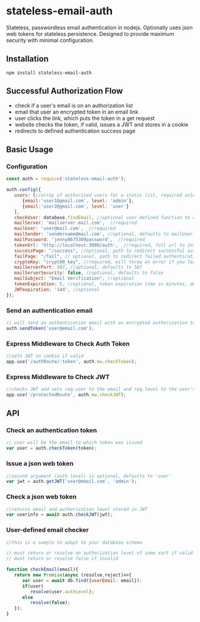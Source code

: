 # stateless-email-auth

Stateless, passwordless email authentication in nodejs. Optionally uses json web tokens for stateless persistence.
Designed to provide maximum security with minimal configuration.

## Installation

```shell
npm install stateless-email-auth
```

## Successful Authorization Flow

- check if a user's email is on an authorization list
- email that user an encrypted token in an email link
- user clicks the link, which puts the token in a get request
- website checks the token, if valid, issues a JWT and stores in a cookie
- redirects to defined authentication success page

## Basic Usage

### Configuration

```javascript
const auth = require('stateless-email-auth');

auth.config({
   users: [//array of authorized users for a static list, required unless checkUser is defined
      {email:'user1@gmail.com', level: 'admin'},
      {email:'user2@gmail.com', level: 'user'}
   ],
   checkUser: database.findEmail, //optional user-defined function to check email validity
   mailServer: 'mailserver.mail.com',  //required
   mailUser: 'user@mail.com',  //required
   mailSender: 'sendername@mail.com', //optional, defaults to mailUser
   mailPassword: 'jenny8675309password',  //required
   tokenUrl: 'http://localhost:3000/auth',  //required, full url to insert into email with generated token
   successPage: "/success", //optional, path to redirect successful authentication, will return 200 on sucess otherwise
   failPage: "/fail", // optional, path to redirect failed authentication, will return 403 otherwise
   cryptoKey: "crypt00_key", //required, will throw an error if you leave default key,
   mailServerPort: 587, //optional, defaults to 587
   mailServerSecurity: false, //optional, defaults to false
   mailSubject: "Email Verification", //optional
   tokenExpiration: 5, //optional, token expiration time in minutes, defaults to 5
   JWTexpiration: '14d', //optional
});
```

### Send an authentication email

```javascript
// will send an authentication email with an encrypted authorization token link if the email is valid
auth.sendToken('user@email.com');
```

### Express Middleware to Check Auth Token

```javascript
//sets JWT in cookie if valid
app.use('/authRoute/:token', auth.mw.checkToken);
```

### Express Middleware to Check JWT

```javascript
//checks JWT and sets req.user to the email and req.level to the user's auth level
app.use('/protectedRoute', auth.mw.checkJWT);
```

## API

### Check an authentication token

```javascript
// user will be the email to which token was issued
var user = auth.checkToken(token);
```

### Issue a json web token

```javascript
//second argument (auth level) is optional, defaults to 'user'
var jwt = auth.getJWT('user@email.com', 'admin');
```

### Check a json web token

```javascript
//returns email and authorization level stored in JWT
var userinfo = await auth.checkJWT(jwt);
```

### User-defined email checker

```javascript
//this is a sample to adapt to your database schema

// must return or resolve an authorization level of some sort if valid
// must return or resolve false if invalid

function checkEmail(email){
   return new Promise(async (resolve,reject)=>{
      var user = await db.find({userEmail: email});
      if(user)
         resolve(user.authLevel);
      else
         resolve(false);
   });
}
```
